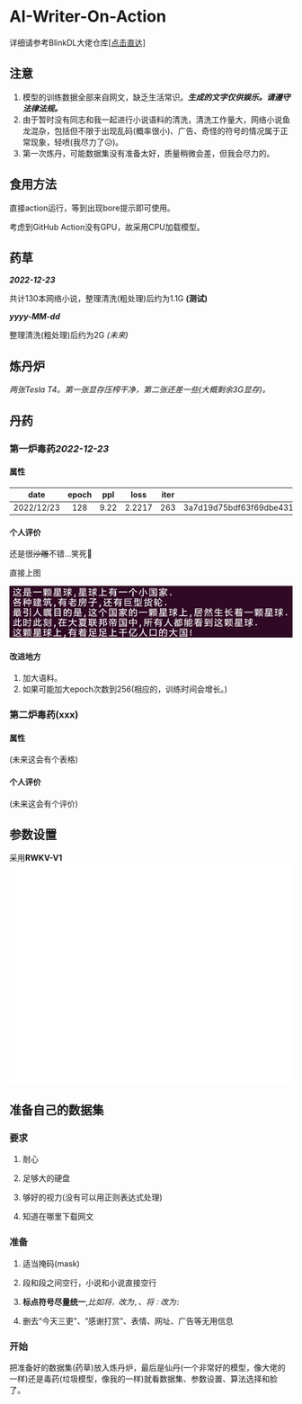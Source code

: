 # AI-Writer-On-Action
详细请参考BlinkDL大佬仓库[[点击直达]](https://github.com/BlinkDL/AI-Writer/)

## 注意
1. 模型的训练数据全部来自网文，缺乏生活常识。***生成的文字仅供娱乐。请遵守法律法规。***
2. 由于暂时没有同志和我一起进行小说语料的清洗，清洗工作量大，网络小说鱼龙混杂，包括但不限于出现乱码(概率很小)、广告、奇怪的符号的情况属于正常现象，轻喷(我尽力了:disappointed_relieved:)。
3. 第一次炼丹，可能数据集没有准备太好，质量稍微会差，但我会尽力的。

## 食用方法
直接action运行，等到出现bore提示即可使用。

考虑到GitHub Action没有GPU，故采用CPU加载模型。

## 药草
***2022-12-23***

共计130本网络小说，整理清洗(粗处理)后约为1.1G
**(测试)**

***yyyy-MM-dd***

整理清洗(粗处理)后约为2G *(未来)*

## 炼丹炉
*两张Tesla T4。第一张显存压榨干净，第二张还差一些(大概剩余3G显存)。*

## 丹药
### 第一炉毒药*2022-12-23*
#### 属性

| **date**   | **epoch** | **ppl** | **loss** | **iter** | **sha256**                                                       |
|:----------:|:---------:|:-------:|:--------:|:--------:|:----------------------------------------------------------------:|
| 2022/12/23 | 128       | 9.22    | 2.2217   | 263      | 3a7d19d75bdf63f69dbe431aee464ec349894367151d650e269e2f59438553bc |

#### 个人评价
还是很~~沙雕~~不错...笑死:rofl:

直接上图

![trained-epoch128-1-16](./assets/trained-epoch128-1-16.png)

#### 改进地方

1. 加大语料。
2. 如果可能加大epoch次数到256(相应的，训练时间会增长。)

### 第二炉毒药(xxx)

#### 属性
(未来这会有个表格)

#### 个人评价
(未来这会有个评价)

## 参数设置
采用**RWKV-V1**
![参数设置](./assets/param.svg)

## 准备自己的数据集
### 要求
1. 耐心

2. 足够大的硬盘

3. 够好的视力(没有可以用正则表达式处理)

4. 知道在哪里下载网文

### 准备
1. 适当掩码(mask)

2. 段和段之间空行，小说和小说直接空行

3. **标点符号尽量统一**,*比如将`，`改为`,`、将`：`改为`:`*

4. 删去“今天三更”、“感谢打赏”、表情、网址、广告等无用信息

### 开始
把准备好的数据集(药草)放入炼丹炉，最后是仙丹(一个非常好的模型，像大佬的一样)还是毒药(垃圾模型，像我的一样)就看数据集、参数设置、算法选择和脸了。